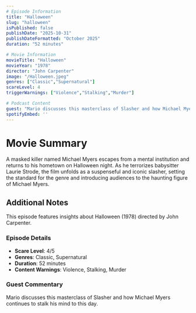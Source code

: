 ```yaml
---
# Episode Information
title: "Halloween"
slug: "halloween"
isPublished: false
publishDate: "2025-10-31"
publishDateFormatted: "October 2025"
duration: "52 minutes"

# Movie Information
movieTitle: "Halloween"
movieYear: "1978"
director: "John Carpenter"
image: "/Halloween.jpeg"
genres: ["Classic","Supernatural"]
scareLevel: 4
triggerWarnings: ["Violence","Stalking","Murder"]

# Podcast Content
guest: "Mario discusses this masterclass of Slasher and how Michael Myers continues to stalk his mind to this day."
spotifyEmbed: ''
---
```

# Movie Summary

A masked killer named Michael Myers escapes from a mental institution and returns to his hometown on Halloween night. As he terrorizes babysitter Laurie Strode, the film unfolds as a suspenseful and iconic slasher, setting the standard for the genre and introducing audiences to the haunting figure of Michael Myers.

## Additional Notes

This episode features insights about Halloween (1978) directed by John Carpenter. 

### Episode Details
- **Scare Level**: 4/5
- **Genres**: Classic, Supernatural
- **Duration**: 52 minutes
- **Content Warnings**: Violence, Stalking, Murder

### Guest Commentary
Mario discusses this masterclass of Slasher and how Michael Myers continues to stalk his mind to this day.
